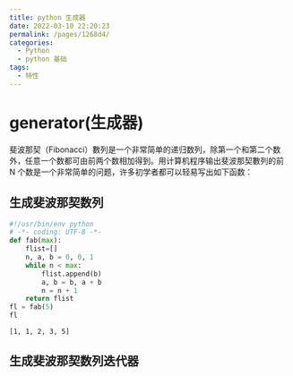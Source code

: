 ```yaml
---
title: python 生成器
date: 2022-03-10 22:20:23
permalink: /pages/1268d4/
categories:
  - Python
  - python 基础
tags:
  - 特性
---
```

# generator(生成器)

斐波那契（Fibonacci）數列是一个非常简单的递归数列，除第一个和第二个数外，任意一个数都可由前两个数相加得到。用计算机程序输出斐波那契數列的前 N 个数是一个非常简单的问题，许多初学者都可以轻易写出如下函数：
## 生成斐波那契数列


```python
#!/usr/bin/env python
# -*- coding: UTF-8 -*-
def fab(max):
    flist=[]
    n, a, b = 0, 0, 1 
    while n < max: 
        flist.append(b)
        a, b = b, a + b
        n = n + 1
    return flist
fl = fab(5)
fl
```




    [1, 1, 2, 3, 5]



## 生成斐波那契数列迭代器


```python

```
